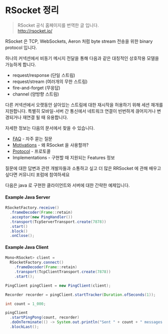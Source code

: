 # RSocket 정리 

> RSocket 공식 홈페이지를 번역한 글 입니다. <br>
> http://rsocket.io/

RSocket 은 TCP, WebSockets, Aeron 처럼 byte stream 전송을 위한 binary protocol 입니다.

하나의 커넥션에서 비동기 메시지 전달을 통해 다음과 같은 대칭적인 상호작용 모델을 가능하게 합니다.

- request/response (단일 스트림)
- request/stream (여러개의 무한 스트림)
- fire-and-forget (무응답)
- channel (양방향 스트림)

다른 커넥션에서 오랫동안 살아있는 스트림에 대한 재시작을 허용하기 위해 세션 재개를 지원합니다. 특별히 모바일-서버 간 통신에서 네트워크 연결이 빈번하게 끊어지거나 변경되거나 재연결 될 때 유용합니다.

자세한 정보는 다음의 문서에서 찾을 수 있습니다.

- [FAQ](documents/FAQ.md) - 자주 묻는 질문
- [Motivations](documents/Motivation.md) - 왜 RSocket 을 사용할까?
- [Protocol](Protocol.md) - 프로토콜
- Implementations - 구현할 때 지원되는 Features 정보

질문에 대한 답변과 관련 개발자들과 소통하고 싶고 더 많은 RRSocket 에 관해 배우고 싶다면 커뮤니티 포럼에 참여하세요

다음은 java 로 구현한 클라이언트와 서버에 대한 간략한 예제입니다.

#### Example Java Server
```java
RSocketFactory.receive()
  .frameDecoder(Frame::retain)
  .acceptor(new PingHandler())
  .transport(TcpServerTransport.create(7878))
  .start()
  .block()
  .onClose();
```

#### Example Java Client
```java
Mono<RSocket> client =
  RSocketFactory.connect()
    .frameDecoder(Frame::retain)
    .transport(TcpClientTransport.create(7878))
    .start();

PingClient pingClient = new PingClient(client);

Recorder recorder = pingClient.startTracker(Duration.ofSeconds(1));

int count = 1_000;

pingClient
  .startPingPong(count, recorder)
  .doOnTerminate(() -> System.out.println("Sent " + count + " messages."))
  .blockLast();
```
